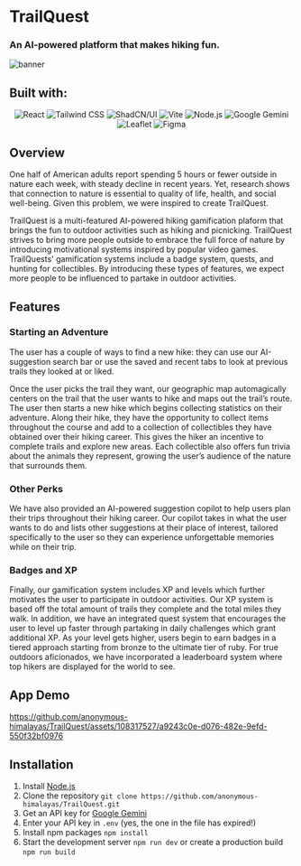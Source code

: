 # TrailQuest
### An AI-powered platform that makes hiking fun.
<img alt="banner" src="https://github.com/anonymous-himalayas/TrailQuest/assets/108317527/863865e5-89a3-456a-88eb-cbe48f705c3b">

## Built with:
<div align="center">
  <img src=https://img.shields.io/badge/react-%2320232a.svg?style=for-the-badge&logo=react&logoColor=%2361DAFB alt="React">
  <img src=https://img.shields.io/badge/tailwind%20css-%2338B2AC.svg?style=for-the-badge&logo=tailwind-css&logoColor=white alt="Tailwind CSS">
  <img src=https://img.shields.io/badge/shadcn%2Fui-000000?style=for-the-badge&logo=shadcnui&logoColor=white alt="ShadCN/UI">
  <img src=https://img.shields.io/badge/vite-%23646CFF.svg?style=for-the-badge&logo=vite&logoColor=white alt="Vite">
  <img src=https://img.shields.io/badge/node.js-6DA55F?style=for-the-badge&logo=node.js&logoColor=white alt="Node.js">
  <img src=https://img.shields.io/badge/Google%20Gemini-886FBF?style=for-the-badge&logo=googlebard&logoColor=fff alt="Google Gemini">
  <img src=https://img.shields.io/badge/Leaflet-199900?style=for-the-badge&logo=Leaflet&logoColor=white alt="Leaflet">
  <img src=https://img.shields.io/badge/figma-%23F24E1E.svg?style=for-the-badge&logo=figma&logoColor=white alt="Figma">
</div>

## Overview
One half of American adults report spending 5 hours or fewer outside in nature each week, with steady decline in recent years. Yet, research shows that connection to nature is essential to quality of life, health, and social well-being. Given this problem, we were inspired to create TrailQuest.

TrailQuest is a multi-featured AI-powered hiking gamification plaform that brings the fun to outdoor activities such as hiking and picnicking. TrailQuest strives to bring more people outside to embrace the full force of nature by introducing motivational systems inspired by popular video games. TrailQuests' gamification systems include a badge system, quests, and hunting for collectibles. By introducing these types of features, we expect more people to be influenced to partake in outdoor activities.

## Features
### Starting an Adventure
The user has a couple of ways to find a new hike: they can use our AI-suggestion search bar or use the saved and recent tabs to look at previous trails they looked at or liked.

Once the user picks the trail they want, our geographic map automagically centers on the trail that the user wants to hike and maps out the trail’s route. The user then starts a new hike which begins collecting statistics on their adventure. Along their hike, they have the opportunity to collect items throughout the course and add to a collection of collectibles they have obtained over their hiking career. This gives the hiker an incentive to complete trails and explore new areas. Each collectible also offers fun trivia about the animals they represent, growing the user’s audience of the nature that surrounds them.

### Other Perks
We have also provided an AI-powered suggestion copilot to help users plan their trips throughout their hiking career. Our copilot takes in what the user wants to do and lists other suggestions at their place of interest, tailored specifically to the user so they can experience unforgettable memories while on their trip.

### Badges and XP
Finally, our gamification system includes XP and levels which further motivates the user to participate in outdoor activities. Our XP system is based off the total amount of trails they complete and the total miles they walk. In addition, we have an integrated quest system that encourages the user to level up faster through partaking in daily challenges which grant additional XP. As your level gets higher, users begin to earn badges in a tiered approach starting from bronze to the ultimate tier of ruby. For true outdoors aficionados, we have incorporated a leaderboard system where top hikers are displayed for the world to see.

## App Demo
https://github.com/anonymous-himalayas/TrailQuest/assets/108317527/a9243c0e-d076-482e-9efd-550f32bf0976

## Installation
1. Install [Node.js](https://nodejs.org)
2. Clone the repository `git clone https://github.com/anonymous-himalayas/TrailQuest.git`
3. Get an API key for [Google Gemini](https://ai.google.dev/tutorials/get_started_web#set-up-project)
4. Enter your API key in `.env` (yes, the one in the file has expired!)
6. Install npm packages `npm install`
7. Start the development server `npm run dev` or create a production build `npm run build`

